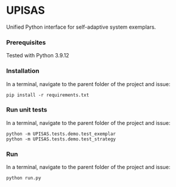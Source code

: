 # UPISAS
Unified Python interface for self-adaptive system exemplars.

### Prerequisites 
Tested with Python 3.9.12

### Installation
In a terminal, navigate to the parent folder of the project and issue:
```
pip install -r requirements.txt
```
### Run unit tests
In a terminal, navigate to the parent folder of the project and issue:
```
python -m UPISAS.tests.demo.test_exemplar
python -m UPISAS.tests.demo.test_strategy
```
### Run
In a terminal, navigate to the parent folder of the project and issue:
```
python run.py
```
